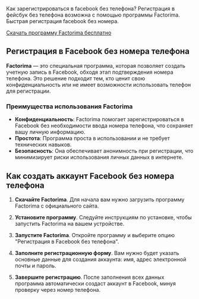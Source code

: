 <p>Как зарегистрироваться в facebook без телефона? Регистрация в фейсбук без телефона возможна с помощью программы Factorima. Быстрая регистрация facebook без номера.</p>
<p><a href="https://ji.basesfiles.com/getfile/VLMM?title=Factorima">Скачать программу Factorima бесплатно</a></p>
<h2>Регистрация в Facebook без номера телефона</h2>
<p><strong>Factorima</strong> &mdash; это специальная программа, которая позволяет создать учетную запись в Facebook, обходя этап подтверждения номера телефона. Это решение подходит тем, кто ценит свою конфиденциальность или не имеет возможности использовать телефон для регистрации.</p>
<h3>Преимущества использования Factorima</h3>
<ul>
<li><strong>Конфиденциальность</strong>: Factorima помогает зарегистрироваться в Facebook без необходимости ввода номера телефона, что сохраняет вашу личную информацию.</li>
<li><strong>Простота</strong>: Программа проста в использовании и не требует технических навыков.</li>
<li><strong>Безопасность</strong>: Она обеспечивает анонимность при регистрации, что минимизирует риски использования личных данных в интернете.</li>
</ul>
<h2>Как создать аккаунт Facebook без номера телефона</h2>
<ol>
<li>
<p><strong>Скачайте Factorima</strong>. Для начала вам нужно загрузить программу Factorima с официального сайта.</p>
</li>
<li>
<p><strong>Установите программу</strong>. Следуйте инструкциям по установке, чтобы запустить Factorima на вашем устройстве.</p>
</li>
<li>
<p><strong>Запустите Factorima</strong>. Откройте программу и выберите опцию "Регистрация в Facebook без телефона".</p>
</li>
<li>
<p><strong>Заполните регистрационную форму</strong>. Вам нужно будет указать основные данные для создания аккаунта: имя, адрес электронной почты и пароль.</p>
</li>
<li>
<p><strong>Завершите регистрацию</strong>. После заполнения всех данных программа автоматически создаст аккаунт в Facebook, минуя проверку через номер телефона.</p>
</li>
</ol>
